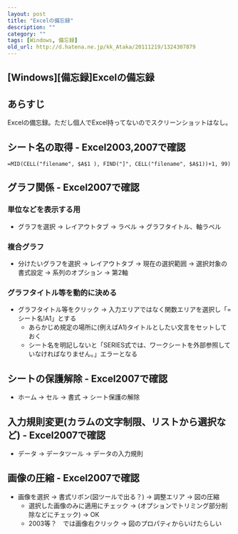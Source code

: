 ```yaml
---
layout: post
title: "Excelの備忘録"
description: ""
category: ""
tags: [Windows, 備忘録]
old_url: http://d.hatena.ne.jp/kk_Ataka/20111219/1324307879
---
```


\[Windows\]\[備忘録\]Excelの備忘録
----------------------------------

あらすじ
--------

Excelの備忘録。ただし個人でExcel持ってないのでスクリーンショットはなし。

シート名の取得 - Excel2003,2007で確認
-------------------------------------

``` ?
=MID(CELL("filename", $A$1 ), FIND("]", CELL("filename", $A$1))+1, 99)
```

グラフ関係 - Excel2007で確認
----------------------------

### 単位などを表示する用

-   グラフを選択 -&gt; レイアウトタブ -&gt; ラベル -&gt; グラフタイトル、軸ラベル

### 複合グラフ

-   分けたいグラフを選択 -&gt; レイアウトタブ -&gt; 現在の選択範囲 -&gt; 選択対象の書式設定 -&gt; 系列のオプション -&gt; 第2軸

### グラフタイトル等を動的に決める

-   グラフタイトル等をクリック -&gt; 入力エリアではなく関数エリアを選択し「=シート名!A1」とする
    -   あらかじめ規定の場所に(例えばA1)タイトルとしたい文言をセットしておく
    -   シート名を明記しないと「SERIES式では、ワークシートを外部参照していなければなりません。」エラーとなる

シートの保護解除 - Excel2007で確認
----------------------------------

-   ホーム -&gt; セル -&gt; 書式 -&gt; シート保護の解除

入力規則変更(カラムの文字制限、リストから選択など) - Excel2007で確認
--------------------------------------------------------------------

-   データ -&gt; データツール -&gt; データの入力規則

画像の圧縮 - Excel2007で確認
----------------------------

-   画像を選択 -&gt; 書式リボン(図ツールで出る？) -&gt; 調整エリア -&gt; 図の圧縮
    -   選択した画像のみに適用にチェック -&gt; (オプションでトリミング部分削除などにチェック) -&gt; OK
    -   2003等？　では画像右クリック -&gt; 図のプロパティからいけたらしい
